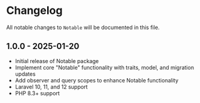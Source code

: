 # Changelog

All notable changes to `Notable` will be documented in this file.

## 1.0.0 - 2025-01-20

- Initial release of Notable package
- Implement core "Notable" functionality with traits, model, and migration updates
- Add observer and query scopes to enhance Notable functionality
- Laravel 10, 11, and 12 support
- PHP 8.3+ support
